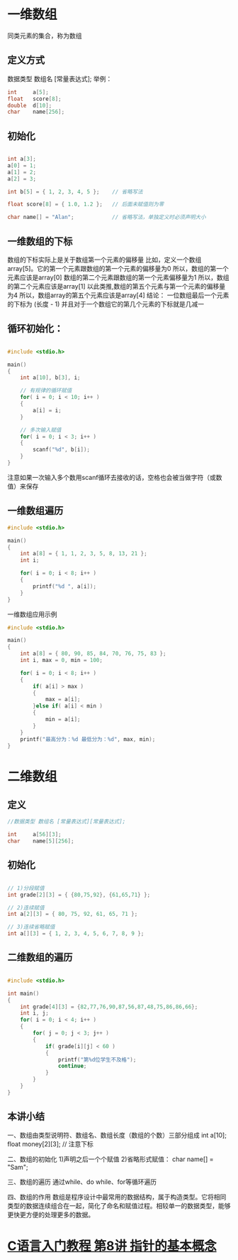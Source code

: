 <h1>一维数组</h1>

同类元素的集合，称为数组

<h2>定义方式</h2>

数据类型 数组名 [常量表达式]; 举例：


```cpp
int 	a[5];
float	score[8];
double	d[10];
char	name[256];
```

<h2>初始化</h2>


```cpp

int a[3];
a[0] = 1;
a[1] = 2;
a[2] = 3;

int b[5] = { 1, 2, 3, 4, 5 };    // 省略写法

float score[8] = { 1.0, 1.2 };   // 后面未赋值则为零

char name[] = "Alan";            // 省略写法，单独定义时必须声明大小

```

<h2>一维数组的下标</h2>

数组的下标实际上是关于数组第一个元素的偏移量 比如，定义一个数组array[5]。它的第一个元素跟数组的第一个元素的偏移量为0 所以，数组的第一个元素应该是array[0] 数组的第二个元素跟数组的第一个元素偏移量为1 所以，数组的第二个元素应该是array[1] 以此类推,数组的第五个元素与第一个元素的偏移量为4 所以，数组array的第五个元素应该是array[4] 结论： 一位数组最后一个元素的下标为 (长度 - 1) 并且对于一个数组它的第几个元素的下标就是几减一

<h2>循环初始化：</h2>


```cpp

#include <stdio.h>

main()
{
    int a[10], b[3], i;

    // 有规律的循环赋值
    for( i = 0; i < 10; i++ )
    {
        a[i] = i;
    }

    // 多次输入赋值
    for( i = 0; i < 3; i++ )
    {
        scanf("%d", b[i]);
    }
}
```

注意如果一次输入多个数用scanf循环去接收的话，空格也会被当做字符（或数值）来保存

<h2>一维数组遍历</h2>


```cpp
#include <stdio.h>

main()
{
    int a[8] = { 1, 1, 2, 3, 5, 8, 13, 21 };
    int i;

    for( i = 0; i < 8; i++ )
    {
        printf("%d ", a[i]);
    }
}
```

一维数组应用示例


```cpp
#include <stdio.h>

main()
{
    int a[8] = { 80, 90, 85, 84, 70, 76, 75, 83 };
    int i, max = 0, min = 100;

    for( i = 0; i < 8; i++ )
    {
        if( a[i] > max )
        {
            max = a[i];
        }else if( a[i] < min )
        {
            min = a[i];
        }
    }
    printf("最高分为：%d 最低分为：%d", max, min);
}

```


<h1>二维数组</h1>
<h2>定义</h2>


```cpp
//数据类型 数组名 [常量表达式][常量表达式];

int 	a[56][3];
char	name[5][256];
```

<h2>初始化</h2>


```cpp

// 1)分段赋值
int grade[2][3] = { {80,75,92}, {61,65,71} };

// 2)连续赋值
int a[2][3] = { 80, 75, 92, 61, 65, 71 };

// 3)连续省略赋值
int a[][3] = { 1, 2, 3, 4, 5, 6, 7, 8, 9 };

```

<h2>二维数组的遍历</h2>


```cpp

#include <stdio.h>

int main()
{
    int grade[4][3] = {82,77,76,90,87,56,87,48,75,86,86,66};
    int i, j;
    for( i = 0; i < 4; i++ )
    {
        for( j = 0; j < 3; j++ )
        {
            if( grade[i][j] < 60 )
            {
                printf("第%d位学生不及格");
                continue;
            }
        }
    }
}

```

<h2>本讲小结</h2>

一、数组由类型说明符、数组名、数组长度（数组的个数）三部分组成 
int a[10]; float money[2][3]; // 注意下标 

二、数组的初始化 
1)声明之后一个个赋值 
2)省略形式赋值： char name[] = "Sam"; 

三、数组的遍历 
通过while、do while、for等循环遍历 

四、数组的作用 
数组是程序设计中最常用的数据结构，属于构造类型。它将相同类型的数据连续组合在一起，简化了命名和赋值过程。相较单一的数据类型，能够更快更方便的处理更多的数据。

<h1><a href="http://www.lellansin.com/c%e8%af%ad%e8%a8%80%e5%85%a5%e9%97%a8%e6%95%99%e7%a8%8b-%e7%ac%ac8%e8%ae%b2-%e6%8c%87%e9%92%88%e7%9a%84%e5%9f%ba%e6%9c%ac%e6%a6%82%e5%bf%b5.html" title="Permalink to C语言入门教程 第8讲 指针的基本概念" rel="bookmark">C语言入门教程 第8讲 指针的基本概念</a></h1>